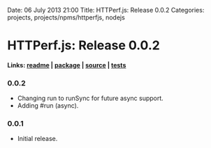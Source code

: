 Date: 06 July 2013 21:00
Title: HTTPerf.js: Release 0.0.2
Categories: projects, projects/npms/httperfjs, nodejs

# HTTPerf.js: Release 0.0.2

#### Links: [readme](/projects/npms/httperfjs) | [package](https://npmjs.org/package/httperfjs) | [source](http://github.com/jmervine/httperfjs) | [tests](https://travis-ci.org/jmervine/httperfjs)

### 0.0.2

* Changing run to runSync for future async support.
* Adding #run (async).

### 0.0.1

* Initial release.

